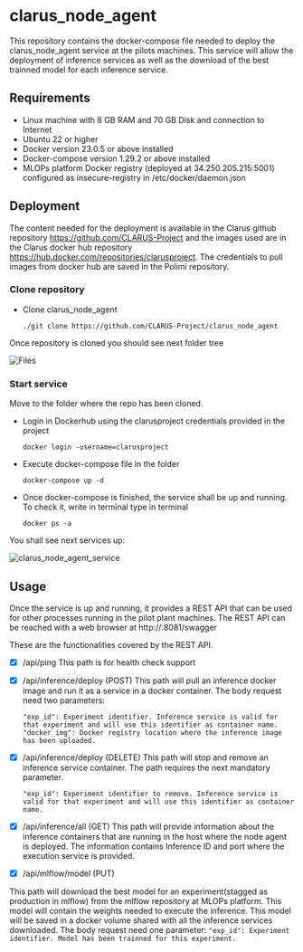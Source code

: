 # clarus_node_agent

This repository contains the docker-compose file needed to deploy the clarus_node_agent service at the pilots machines. This service will allow the deployment of inference services as well as the download of the best trainned model for each inference service.


## Requirements
- Linux machine with  8 GB RAM and 70 GB Disk and connection to Internet 
- Ubuntu 22 or higher
- Docker version 23.0.5 or above installed
- Docker-compose version 1.29.2 or above installed
- MLOPs platform Docker registry (deployed at 34.250.205.215:5001) configured as insecure-registry in /etc/docker/daemon.json

## Deployment 
The content needed for the deployment is available in the Clarus github repository https://github.com/CLARUS-Project and the images used are in the Clarus docker hub repository https://hub.docker.com/repositories/clarusproject.
The credentials to pull images from docker hub  are saved in the Polimi repository.

### Clone repository
- Clone clarus_node_agent
    ```
    ./git clone https://github.com/CLARUS-Project/clarus_node_agent
    ``` 
Once repository is cloned you should see next folder tree

![Files](images/xxx.png)

### Start service
Move to the folder where the repo has been cloned.
- Login in Dockerhub using the clarusproject credentials provided in the project
    ```
    docker login -username=clarusproject
    ```


- Execute docker-compose file in the folder
    ```
    docker-compose up -d
    ```

- Once docker-compose is finished, the service shall be up and running. To check it, write in terminal type in terminal
    ```
    docker ps -a
    ```
You shall see next services up:

![clarus_node_agent_service](images/XXX.png)


## Usage

Once the service is up and running, it provides a REST API that can be used for other processes running in the pilot plant machines. The REST API can be reached with a web browser at http://<IP where clarus_node_agent is deployed>:8081/swagger

These are the functionalities covered by the REST API.

- [x] /api/ping
  This path is for health check support

- [x] /api/inference/deploy (POST)
   This path will pull an inference docker image and  run it as a service in a docker container. The body request need two parameters:
    ```
    "exp_id": Experiment identifier. Inference service is valid for that experiment and will use this identifier as container name.
    "docker_img": Docker registry location where the inference image has been uploaded.
    ```
    

- [x] /api/inference/deploy (DELETE)
This path will stop and remove an inference service container. The path requires the next mandatory parameter.
    ```
    "exp_id": Experiment identifier to remove. Inference service is valid for that experiment and will use this identifier as container name.
    
    ```

- [x] /api/inference/all (GET)
This path will provide information about the inference containers that are running in the host where the node agent is deployed. The information contains Inference ID and port where the execution service is provided.

- [x] /api/mlflow/model (PUT)

This path will download the best model for an experiment(stagged as production in mlflow) from the mlflow repository at MLOPs platform. This model will contain the weights needed to execute the inference. This model will be saved in a docker volume shared with all the inference services downloaded. The body request need one parameter:
    ```
    "exp_id": Experiment identifier. Model has been trainned for this experiment.    
    ```





